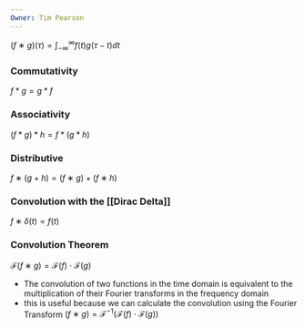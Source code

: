 ```yaml
---
Owner: Tim Pearson
---
```

$(f∗g)(\tau)=∫ _{-\infty}^{\infty} f(t)g(\tau−t)dt$
### **Commutativity**
$f \ast g = g \ast f$
### **Associativity**
$(f \ast g)\ast h = f \ast (g \ast h)$
### **Distributive**
$f∗(g+h)=(f∗g)+(f∗h)$
### Convolution with the [[Dirac Delta]]
$f∗δ(t)=f(t)$
### Convolution Theorem
$\mathscr{F}(f∗g)=\mathscr{F}(f)⋅\mathscr{F}(g)$
- The convolution of two functions in the time domain is equivalent to the multiplication of their Fourier transforms in the frequency domain
- this is useful because we can calculate the convolution using the Fourier Transform
$(f∗g)=\mathscr{F}^{-1}(\mathscr{F}(f)⋅\mathscr{F}(g))$